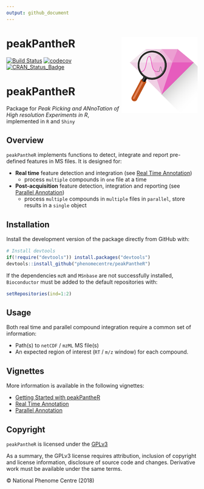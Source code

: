 ```yaml
---
output: github_document
---
```


<!-- README.md is generated from README.Rmd. Please edit that file -->



# peakPantheR <img src="man/figures/peakPantheR-logo.png" align="right" />

[![Build Status](https://travis-ci.org/phenomecentre/peakPantheR.svg?branch=develop)](https://travis-ci.org/phenomecentre/peakPantheR) [![codecov](https://codecov.io/gh/phenomecentre/peakPantheR/branch/develop/graph/badge.svg)](https://codecov.io/gh/phenomecentre/peakPantheR/branch/develop)
[![CRAN\_Status\_Badge](http://www.r-pkg.org/badges/version/peakPantheR)](https://cran.r-project.org/package=peakPantheR)



# peakPantheR
Package for _Peak Picking and ANnoTation of High resolution Experiments in R_, implemented in `R` and `Shiny`


## Overview

`peakPantheR` implements functions to detect, integrate and report pre-defined features in MS files.
It is designed for:

* **Real time** feature detection and integration (see [Real Time Annotation](http://htmlpreview.github.io/?https://github.com/phenomecentre/peakPantheR/blob/develop/inst/doc/real-time-annotation.html))
    + process `multiple` compounds in `one` file at a time
* **Post-acquisition** feature detection, integration and reporting (see [Parallel Annotation](http://htmlpreview.github.io/?https://github.com/phenomecentre/peakPantheR/blob/develop/inst/doc/parallel-annotation.html))
    + process `multiple` compounds in `multiple` files in `parallel`, store results in a `single` object


## Installation

Install the development version of the package directly from GitHub with:

```r
# Install devtools
if(!require("devtools")) install.packages("devtools")
devtools::install_github("phenomecentre/peakPantheR")
```

If the dependencies `mzR` and `MSnbase` are not successfully installed, `Bioconductor` must be added to the default repositories with:

```r
setRepositories(ind=1:2)
```


## Usage

Both real time and parallel compound integration require a common set of information:

* Path(s) to `netCDF` / `mzML` MS file(s)
* An expected region of interest (`RT` / `m/z` window) for each compound.


## Vignettes

More information is available in the following vignettes:

* [Getting Started with peakPantheR](http://htmlpreview.github.io/?https://github.com/phenomecentre/peakPantheR/blob/develop/inst/doc/getting-started.html)
* [Real Time Annotation](http://htmlpreview.github.io/?https://github.com/phenomecentre/peakPantheR/blob/develop/inst/doc/real-time-annotation.html)
* [Parallel Annotation](http://htmlpreview.github.io/?https://github.com/phenomecentre/peakPantheR/blob/develop/inst/doc/parallel-annotation.html)


## Copyright

`peakPantheR` is licensed under the [GPLv3](http://choosealicense.com/licenses/gpl-3.0/)

As a summary, the GPLv3 license requires attribution, inclusion of copyright and license information, disclosure of source code and changes. Derivative work must be available under the same terms.

&copy; National Phenome Centre (2018)


